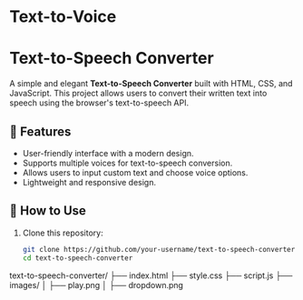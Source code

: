 # Text-to-Voice
# Text-to-Speech Converter

A simple and elegant **Text-to-Speech Converter** built with HTML, CSS, and JavaScript. This project allows users to convert their written text into speech using the browser's text-to-speech API.

## 🌟 Features
- User-friendly interface with a modern design.
- Supports multiple voices for text-to-speech conversion.
- Allows users to input custom text and choose voice options.
- Lightweight and responsive design.


## 🚀 How to Use
1. Clone this repository:
   ```bash
   git clone https://github.com/your-username/text-to-speech-converter.git
   cd text-to-speech-converter
text-to-speech-converter/
├── index.html
├── style.css
├── script.js
├── images/
│   ├── play.png
│   ├── dropdown.png
  
